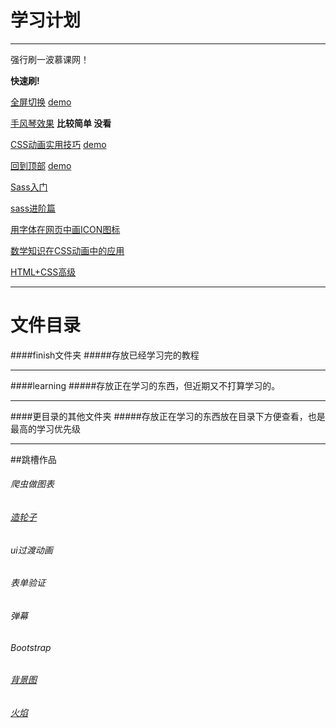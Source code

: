 学习计划
======

---------------
强行刷一波慕课网！

__快速刷!__

[全屏切换](http://www.imooc.com/view/374)
[demo](https://github.com/zhangxinxinWTB/learn/tree/master/imooc/%E5%85%A8%E5%B1%8F%E5%88%87%E6%8D%A2)

[手风琴效果](http://www.imooc.com/view/72) __比较简单 没看__

[CSS动画实用技巧](http://www.imooc.com/view/357)
[demo](https://github.com/zhangxinxinWTB/learn/tree/master/imooc/%E6%95%B0%E5%AD%A6%E7%9F%A5%E8%AF%86%E5%9C%A8css%E5%8A%A8%E7%94%BB%E4%B8%AD%E7%9A%84%E5%BA%94%E7%94%A8)

[回到顶部](http://www.imooc.com/view/65)
[demo](https://github.com/zhangxinxinWTB/learn/tree/master/imooc/%E5%9B%9E%E5%88%B0%E9%A1%B6%E9%83%A8)

[Sass入门](http://www.imooc.com/learn/311)

[sass进阶篇](http://www.imooc.com/view/436)

[用字体在网页中画ICON图标](http://www.imooc.com/view/243)



[数学知识在CSS动画中的应用](http://www.imooc.com/view/362)



[HTML+CSS高级](http://www.imooc.com/course/list?c=html&is_easy=3)





------

# 文件目录
####finish文件夹
#####存放已经学习完的教程

------

####learning
#####存放正在学习的东西，但近期又不打算学习的。

------
####更目录的其他文件夹
#####存放正在学习的东西放在目录下方便查看，也是最高的学习优先级

------
##跳槽作品


###### 爬虫做图表
###### [造轮子](http://strml.net/)
###### ui过渡动画
###### 表单验证
###### 弹幕
###### Bootstrap
###### [背景图](http://www.alquimiawrg.com/#/home)
###### [火焰](http://www.html5tricks.com/demo/html5-fire-ball-shooter/index.html)
